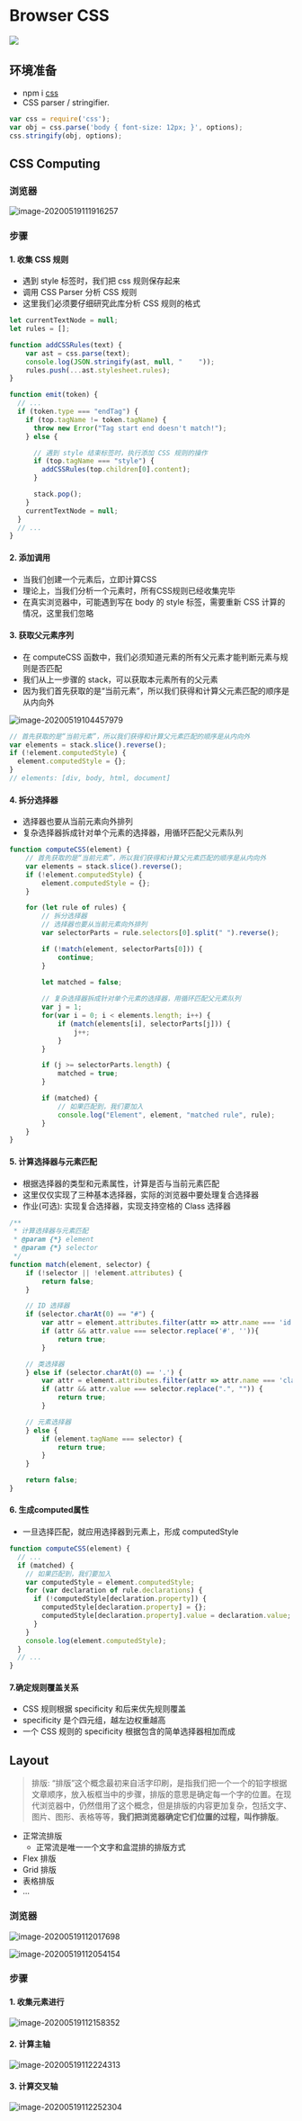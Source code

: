 # Browser CSS



![](https://static001.geekbang.org/resource/image/63/4c/6391573a276c47a9a50ae0cbd2c5844c.jpg)

## 环境准备

* npm i [css](https://www.npmjs.com/package/css)
* CSS parser / stringifier.



```js
var css = require('css');
var obj = css.parse('body { font-size: 12px; }', options);
css.stringify(obj, options);
```



## CSS Computing

### 浏览器

![image-20200519111916257](https://tva1.sinaimg.cn/large/007S8ZIlgy1gexlc9ikzsj30k705z0t6.jpg)





### 步骤



#### 1. 收集 CSS 规则

* 遇到 style 标签时，我们把 css 规则保存起来
* 调用 CSS Parser 分析 CSS 规则
* 这里我们必须要仔细研究此库分析 CSS 规则的格式



```js
let currentTextNode = null;
let rules = [];

function addCSSRules(text) {
    var ast = css.parse(text);
    console.log(JSON.stringify(ast, null, "    "));
    rules.push(...ast.stylesheet.rules);
}

function emit(token) {
  // ...
  if (token.type === "endTag") {
    if (top.tagName != token.tagName) {
      throw new Error("Tag start end doesn't match!");
    } else {

      // 遇到 style 结束标签时，执行添加 CSS 规则的操作
      if (top.tagName === "style") {
        addCSSRules(top.children[0].content);
      }

      stack.pop();
    }
    currentTextNode = null;
  }
  // ...
}
```





#### 2. 添加调用

*  当我们创建一个元素后，立即计算CSS
* 理论上，当我们分析一个元素时，所有CSS规则已经收集完毕
* 在真实浏览器中，可能遇到写在 body 的 style 标签，需要重新 CSS 计算的情况，这里我们忽略



#### 3. 获取父元素序列

* 在 computeCSS 函数中，我们必须知道元素的所有父元素才能判断元素与规则是否匹配
*  我们从上一步骤的 stack，可以获取本元素所有的父元素
* 因为我们首先获取的是“当前元素”，所以我们获得和计算父元素匹配的顺序是从内向外

![image-20200519104457979](https://tva1.sinaimg.cn/large/007S8ZIlgy1gexkcm4exqj305l023mx4.jpg)

````js
// 首先获取的是“当前元素”，所以我们获得和计算父元素匹配的顺序是从内向外
var elements = stack.slice().reverse();
if (!element.computedStyle) {
  element.computedStyle = {};
}
// elements: [div, body, html, document]
````

#### 4. 拆分选择器

* 选择器也要从当前元素向外排列
* 复杂选择器拆成针对单个元素的选择器，用循环匹配父元素队列

```js
function computeCSS(element) {
    // 首先获取的是“当前元素”，所以我们获得和计算父元素匹配的顺序是从内向外
    var elements = stack.slice().reverse();
    if (!element.computedStyle) {
        element.computedStyle = {};
    }

    for (let rule of rules) {
        // 拆分选择器
        // 选择器也要从当前元素向外排列
        var selectorParts = rule.selectors[0].split(" ").reverse();

        if (!match(element, selectorParts[0])) {
            continue;
        }

        let matched = false;
        
        // 复杂选择器拆成针对单个元素的选择器，用循环匹配父元素队列
        var j = 1;
        for(var i = 0; i < elements.length; i++) {
            if (match(elements[i], selectorParts[j])) {
                j++;
            }
        }

        if (j >= selectorParts.length) {
            matched = true;
        }

        if (matched) {
            // 如果匹配到，我们要加入
            console.log("Element", element, "matched rule", rule);
        }
    }
}
```





#### 5. 计算选择器与元素匹配

* 根据选择器的类型和元素属性，计算是否与当前元素匹配
* 这里仅仅实现了三种基本选择器，实际的浏览器中要处理复合选择器
*  作业(可选): 实现复合选择器，实现支持空格的 Class 选择器

```js
/**
 * 计算选择器与元素匹配
 * @param {*} element 
 * @param {*} selector 
 */
function match(element, selector) {
    if (!selector || !element.attributes) {
        return false;
    }

    // ID 选择器
    if (selector.charAt(0) == "#") {
        var attr = element.attributes.filter(attr => attr.name === 'id')[0];
        if (attr && attr.value === selector.replace('#', '')){
            return true;
        }

    // 类选择器
    } else if (selector.charAt(0) == '.') {
        var attr = element.attributes.filter(attr => attr.name === 'class')[0];
        if (attr && attr.value === selector.replace(".", "")) {
            return true;
        }

    // 元素选择器
    } else {
        if (element.tagName === selector) {
            return true;
        }
    }

    return false;
}
```





#### 6. 生成computed属性

* 一旦选择匹配，就应用选择器到元素上，形成 computedStyle



```js
function computeCSS(element) {
  // ...
  if (matched) {
    // 如果匹配到，我们要加入
    var computedStyle = element.computedStyle;
    for (var declaration of rule.declarations) {
      if (!computedStyle[declaration.property]) {
        computedStyle[declaration.property] = {};
        computedStyle[declaration.property].value = declaration.value;
      }
    }
    console.log(element.computedStyle);
  }
  // ...
}
```



#### 7.确定规则覆盖关系

* CSS 规则根据 specificity 和后来优先规则覆盖
* specificity 是个四元组，越左边权重越高
* 一个 CSS 规则的 specificity 根据包含的简单选择器相加而成



## Layout

> 排版: “排版”这个概念最初来自活字印刷，是指我们把一个一个的铅字根据文章顺序，放入板框当中的步骤，排版的意思是确定每一个字的位置。在现代浏览器中，仍然借用了这个概念，但是排版的内容更加复杂，包括文字、图片、图形、表格等等，**我们把浏览器确定它们位置的过程，叫作排版**。



* 正常流排版
  * 正常流是唯一一个文字和盒混排的排版方式
* Flex 排版
* Grid 排版
* 表格排版
* ...



### 浏览器

![image-20200519112017698](https://tva1.sinaimg.cn/large/007S8ZIlgy1gexldbx5lxj30kg063jru.jpg)

![image-20200519112054154](https://tva1.sinaimg.cn/large/007S8ZIlgy1gexldy8aj1j30k408mjrz.jpg)

### 步骤

#### 1. 收集元素进行

![image-20200519112158352](https://tva1.sinaimg.cn/large/007S8ZIlgy1gexlf2ohgqj30kk089wf3.jpg)



#### 2. 计算主轴

![image-20200519112224313](https://tva1.sinaimg.cn/large/007S8ZIlgy1gexlfiwtj7j30kd082my7.jpg)



#### 3. 计算交叉轴

![image-20200519112252304](https://tva1.sinaimg.cn/large/007S8ZIlgy1gexlg08tqkj30ke07yjs5.jpg)
